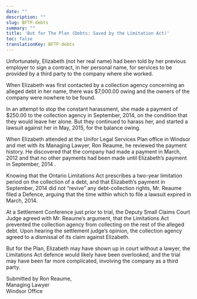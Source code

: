 ```yaml
---
date: ""
description: ""
slug: BFTP-debts
summary: ""
title: 'But for The Plan (Debts: Saved by the Limitation Act)'
toc: false
translationKey: BFTP-debts
---
```

Unfortunately, Elizabeth (not her real name) had been told by her previous employer to sign a contract, in her personal name, for services to be provided by a third party to the company where she worked.

When Elizabeth was first contacted by a collection agency concerning an alleged debt in her name, there was $7,000.00 owing and the owners of the company were nowhere to be found.

In an attempt to stop the constant harassment, she made a payment of $250.00 to the collection agency in September, 2014, on the condition that they would leave her alone. But they continued to harass her, and started a lawsuit against her in May, 2015, for the balance owing.

When Elizabeth attended at the Unifor Legal Services Plan office in Windsor and met with its Managing Lawyer, Ron Reaume, he reviewed the payment history. He discovered that the company had made a payment in March, 2012 and that no other payments had been made until Elizabeth’s payment in September, 2014 .

Knowing that the Ontario Limitations Act prescribes a two-year limitation period on the collection of a debt, and that Elizabeth’s payment in September, 2014 did not “revive” any debt-collection rights, Mr. Reaume filed a Defence, arguing that the time within which to file a lawsuit expired in March, 2014.

At a Settlement Conference just prior to trial, the Deputy Small Claims Court Judge agreed with Mr. Reaume’s argument, that the Limitations Act prevented the collection agency from collecting on the rest of the alleged debt. Upon hearing the settlement judge’s opinion, the collection agency agreed to a dismissal of its claim against Elizabeth.

But for the Plan, Elizabeth may have shown up in court without a lawyer, the Limitations Act defence would likely have been overlooked, and the trial may have been far more complicated, involving the company as a third party.

Submitted by Ron Reaume,  
Managing Lawyer  
Windsor Office